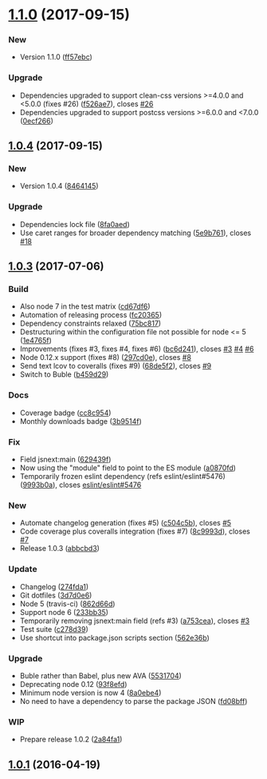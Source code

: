 # [1.1.0](https://github.com/leodido/postcss-clean/compare/v1.0.4...v1.1.0) (2017-09-15)


### New

* Version 1.1.0 ([ff57ebc](https://github.com/leodido/postcss-clean/commit/ff57ebc64098c769ecdc05fc83044aa652e91a71))

### Upgrade

* Dependencies upgraded to support clean-css versions >=4.0.0 and <5.0.0 (fixes #26) ([f526ae7](https://github.com/leodido/postcss-clean/commit/f526ae72b3e90a2a1557c083708ccd03a8bf5506)), closes [#26](https://github.com/leodido/postcss-clean/issues/26)
* Dependencies upgraded to support postcss versions >=6.0.0 and <7.0.0 ([0ecf266](https://github.com/leodido/postcss-clean/commit/0ecf2666296a09081c24df04f2c594f01f6c9915))



## [1.0.4](https://github.com/leodido/postcss-clean/compare/v1.0.3...v1.0.4) (2017-09-15)


### New

* Version 1.0.4 ([8464145](https://github.com/leodido/postcss-clean/commit/8464145df4e15a334f10d6a7ed8ab53058c67b87))

### Upgrade

* Dependencies lock file ([8fa0aed](https://github.com/leodido/postcss-clean/commit/8fa0aed770f4923f2cfea9e18735742c9041a0b0))
* Use caret ranges for broader dependency matching ([5e9b761](https://github.com/leodido/postcss-clean/commit/5e9b76128a9171d5e8a2cbdddbd30bcdf8dc74dd)), closes [#18](https://github.com/leodido/postcss-clean/issues/18)



## [1.0.3](https://github.com/leodido/postcss-clean/compare/v1.0.2...v1.0.3) (2017-07-06)


### Build

* Also node 7 in the test matrix ([cd67df6](https://github.com/leodido/postcss-clean/commit/cd67df681de261bfaaf01e500062da861be459c1))
* Automation of releasing process ([fc20365](https://github.com/leodido/postcss-clean/commit/fc20365dbea58d543d57bc61dd7b40668313083e))
* Dependency constraints relaxed ([75bc817](https://github.com/leodido/postcss-clean/commit/75bc817330f414e46e5aa8a9ee06956d596b1368))
* Destructuring within the configuration file not possible for node <= 5 ([1e4765f](https://github.com/leodido/postcss-clean/commit/1e4765f1c3157e34edf93b328c5adfb8d039cd33))
* Improvements (fixes #3, fixes #4, fixes #6) ([bc6d241](https://github.com/leodido/postcss-clean/commit/bc6d2414a3208dde865086309a565a3f88ddf79e)), closes [#3](https://github.com/leodido/postcss-clean/issues/3) [#4](https://github.com/leodido/postcss-clean/issues/4) [#6](https://github.com/leodido/postcss-clean/issues/6)
* Node 0.12.x support (fixes #8) ([297cd0e](https://github.com/leodido/postcss-clean/commit/297cd0e23efb3bc3ce3befd3e3c3e43a497052cc)), closes [#8](https://github.com/leodido/postcss-clean/issues/8)
* Send text lcov to coveralls (fixes #9) ([68de5f2](https://github.com/leodido/postcss-clean/commit/68de5f2f00d8113ae36e97e2aebd7b7388488ff0)), closes [#9](https://github.com/leodido/postcss-clean/issues/9)
* Switch to Buble ([b459d29](https://github.com/leodido/postcss-clean/commit/b459d2959973f02ec14047c286fe0bcaf4d7ed49))

### Docs

* Coverage badge ([cc8c954](https://github.com/leodido/postcss-clean/commit/cc8c954f20019f563f19cad05a94bdf67a2f3ada))
* Monthly downloads badge ([3b9514f](https://github.com/leodido/postcss-clean/commit/3b9514f10e03572101d63dee292cb6ed4126dc13))

### Fix

* Field jsnext:main ([629439f](https://github.com/leodido/postcss-clean/commit/629439f152523bc342a2210fcd0e809929eba65a))
* Now using the "module" field to point to the ES module ([a0870fd](https://github.com/leodido/postcss-clean/commit/a0870fdbee292f2bd1064b2a9d723faa6384aae8))
* Temporarily frozen eslint dependency (refs eslint/eslint#5476) ([9993b0a](https://github.com/leodido/postcss-clean/commit/9993b0a034cb5e979a1364d1384673e46e13cdf3)), closes [eslint/eslint#5476](https://github.com/eslint/eslint/issues/5476)

### New

* Automate changelog generation (fixes #5) ([c504c5b](https://github.com/leodido/postcss-clean/commit/c504c5b051034be88391639d49061dad1952245e)), closes [#5](https://github.com/leodido/postcss-clean/issues/5)
* Code coverage plus coveralls integration (fixes #7) ([8c9993d](https://github.com/leodido/postcss-clean/commit/8c9993d8e5f7cdc86986d593df5049a6a236ac6f)), closes [#7](https://github.com/leodido/postcss-clean/issues/7)
* Release 1.0.3 ([abbcbd3](https://github.com/leodido/postcss-clean/commit/abbcbd3ea544051eb4925d099e4dc58dbedbe88b))

### Update

* Changelog ([274fda1](https://github.com/leodido/postcss-clean/commit/274fda1de277dd5e2356ed8aaefb97dabf540847))
* Git dotfiles ([3d7d0e6](https://github.com/leodido/postcss-clean/commit/3d7d0e629f920c64907c05deedfedbc30071fa2f))
* Node 5 (travis-ci) ([862d66d](https://github.com/leodido/postcss-clean/commit/862d66d412cd86eccf70ebb6a3c7092500e34cf4))
* Support node 6 ([233bb35](https://github.com/leodido/postcss-clean/commit/233bb35f8f89c54b30f24c0d7c2d9fa6a1b28689))
* Temporarily removing jsnext:main field (refs #3) ([a753cea](https://github.com/leodido/postcss-clean/commit/a753ceabfc7ede6466c75172676a86019410c2c0)), closes [#3](https://github.com/leodido/postcss-clean/issues/3)
* Test suite ([c278d39](https://github.com/leodido/postcss-clean/commit/c278d39122732829a1c1925037486c0f67ea54fe))
* Use shortcut into package.json scripts section ([562e36b](https://github.com/leodido/postcss-clean/commit/562e36bf63ff272efe4d18e02e70b0a0294c8298))

### Upgrade

* Buble rather than Babel, plus new AVA ([5531704](https://github.com/leodido/postcss-clean/commit/5531704f41635da38fcf3996cb06379523b8dac6))
* Deprecating node 0.12 ([93f8efd](https://github.com/leodido/postcss-clean/commit/93f8efd6f8a041caad36c1e22b2c112e7caeddcd))
* Minimum node version is now 4 ([8a0ebe4](https://github.com/leodido/postcss-clean/commit/8a0ebe4bb3ccbf2589b5f6cacf656da01a649792))
* No need to have a dependency to parse the package JSON ([fd08bff](https://github.com/leodido/postcss-clean/commit/fd08bff6254e201b4d088bdfcb0d44d8cad856ad))

### WIP

* Prepare release 1.0.2 ([2a84fa1](https://github.com/leodido/postcss-clean/commit/2a84fa166c8f59ca72dc354e4cb0adf1bbd36110))



## [1.0.1](https://github.com/leodido/postcss-clean/compare/v1.0.0...v1.0.1) (2016-04-19)




